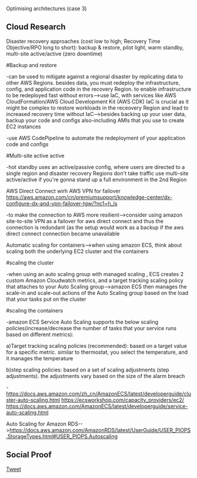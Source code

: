 Optimising architectures (case 3)

## Cloud Research

Disaster recovery approaches (cost low to high; Recovery Time Objective/RPO long to short): backup & restore, pilot light, warm standby, multi-site active/active (zero downtime)

#Backup and restore 

-can be used to mitigate against a regional disaster by replicating data to other AWS Regions. besides data, you must redeploy the infrastructure, config, and application code in the recovery Region. to enable infrastructure to be redeployed fast without errors-->use IaC, with services like AWS CloudFormation/AWS Cloud Development Kit (AWS CDK)
IaC is crucial as it might be complex to restore workloads in the receovery Region and lead to increased recovery time without IaC-->besides backing up your user data, backup your code and configs also-including AMIs that you use to create EC2 instances 

-use AWS CodePipeline to automate the redeployment of your application code and configs 

#Multi-site active active

-hot standby uses an active/passive config, where users are directed to a single region and disaster recovery Regions don't take traffic 
use multi-site active/active if you're gonna stand up a full environment in the 2nd Region 

AWS Direct Connect wirh AWS VPN for failover https://aws.amazon.com/cn/premiumsupport/knowledge-center/dx-configure-dx-and-vpn-failover-tgw/?nc1=h_ls

-to make the connection to AWS more resilient-->consider using amazon site-to-site VPN as a failover for aws direct connect and thus the connection is redundant (as the setup would work as a backup if the aws direct connect connection became unavailable


Automatic scaling for containers-->when using amazon ECS, think about scaling both the underlying EC2 cluster and the containers 

#scaling the cluster 

-when using an auto scaling group with managed scaling , ECS creates 2 custom Amazon Cloudwatch metrics, and a target tracking scaling policy that attaches to your Auto Scaling group-->amazon ECS then manages the scale-in and scale-out actions of the Auto Scaling group based on the load that your tasks put on the cluster 


#scaling the containers 

-amazon ECS Service Auto Scaling supports the below scaling policies(increase/decrease the number of tasks that your service runs based on different metrics):

a)Target tracking scaling policies (recommended): based on a target value for a specific metric. similar to thermostat, you select the temperature, and it manages the temperature 

b)step scaling policies: based on a set of scaling adjustments (step adjustments). the adjustments vary based on the size of the alarm breach 

-https://docs.aws.amazon.com/zh_cn/AmazonECS/latest/developerguide/cluster-auto-scaling.html
https://ecsworkshop.com/capacity_providers/ec2/
https://docs.aws.amazon.com/AmazonECS/latest/developerguide/service-auto-scaling.html

Auto Scaling for Amazon RDS-->https://docs.aws.amazon.com/AmazonRDS/latest/UserGuide/USER_PIOPS.StorageTypes.html#USER_PIOPS.Autoscaling

## Social Proof


[Tweet](https://twitter.com/Sandy87163104/status/1627658650054545415)
